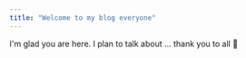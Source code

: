 ```yaml
---
title: "Welcome to my blog everyone"
---
```


I'm glad you are here. I plan to talk about ...
thank you to all 🦋
